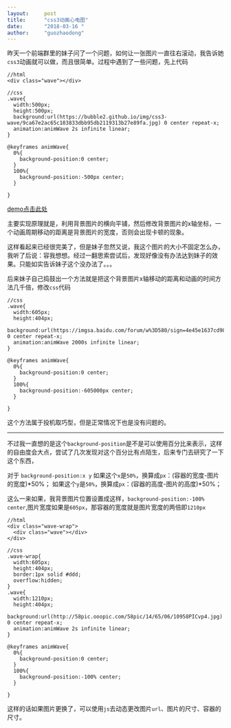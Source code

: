 ```yaml
---
layout:     post
title:      "css3动画心电图"
date:       "2018-03-16 "
author:     "guozhaodong"
---
```


昨天一个前端群里的妹子问了一个问题，如何让一张图片一直往右滚动，我告诉她`css3`动画就可以做，而且很简单。过程中遇到了一些问题，先上代码

```
//html
<div class="wave"></div>

//css
.wave{
  width:500px;
  height:500px;
  background:url(https://bubble2.github.io/img/css3-wave/9ca67e2ac65c103833dbb95db2119313b27e89fa.jpg) 0 center repeat-x;
  animation:animWave 2s infinite linear;
}

@keyframes animWave{
  0%{
    background-position:0 center;
  }
  100%{
    background-position:-500px center;
  }
  
}
```

<a href="https://codepen.io/Bubble2/pen/jzrKgm" target="_blank">demo点击此处</a>

主要实现原理就是，利用背景图片的横向平铺，然后修改背景图片的x轴坐标，一个动画周期移动的距离是背景图片的宽度，否则会出现卡顿的现象。

这样看起来已经很完美了，但是妹子忽然又说，我这个图片的大小不固定怎么办，我听了后说：容我想想。经过一翻思索尝试后，发现好像没有办法达到妹子的效果。只能如实告诉妹子这个没办法了。。。

后来妹子自己捣鼓出一个方法就是把这个背景图片x轴移动的距离和动画的时间方法几千倍，修改`css`代码


```
//css
.wave{
  width:605px;
  height:404px;
  background:url(https://imgsa.baidu.com/forum/w%3D580/sign=4e45e1637cd98d1076d40c39113eb807/9ca67e2ac65c103833dbb95db2119313b27e89fa.jpg) 0 center repeat-x;
  animation:animWave 2000s infinite linear;
}

@keyframes animWave{
  0%{
    background-position:0 center;
  }
  100%{
    background-position:-605000px center;
  }
  
}
```

这个方法属于投机取巧型，但是正常情况下也是没有问题的。

--------

不过我一直想的是这个`background-position`是不是可以使用百分比来表示，这样的自由度会大点，尝试了几次发现对这个百分比有点陌生，后来专门去研究了一下这个东西，

对于 `background-position:x y`
如果这个`x`是`50%`，换算成`px`：(容器的宽度-图片的宽度)*50%；
如果这个`y`是`50%`，换算成`px`：(容器的高度-图片的高度)*50%；

这么一来如果，我背景图片位置设置成这样，`background-position:-100% center`,图片宽度如果是`605px`，那容器的宽度就是图片宽度的两倍即`1210px`

```
//html
<div class="wave-wrap">
  <div class="wave"></div>
</div>

//css
.wave-wrap{
  width:605px;
  height:404px;
  border:1px solid #ddd;
  overflow:hidden;
}
.wave{
  width:1210px;
  height:404px;
  background:url(http://58pic.ooopic.com/58pic/14/65/06/10958PICvp4.jpg) 0 center repeat-x;
  animation:animWave 2s infinite linear;
}

@keyframes animWave{
  0%{
    background-position:0 center;
  }
  100%{
    background-position:-100% center;
  }
  
}
```

这样的话如果图片更换了，可以使用`js`去动态更改图片`url`、图片的尺寸、容器的尺寸。



















